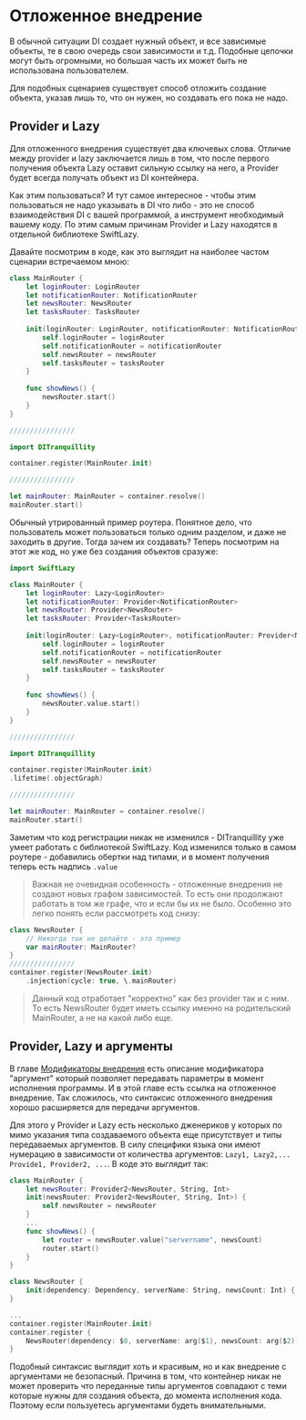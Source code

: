 # Отложенное внедрение
В обычной ситуации DI создает нужный объект, и все зависимые объекты, те в свою очередь свои зависимости и т.д. Подобные цепочки могут быть огромными, но большая часть их может быть не использована пользователем.

Для подобных сценариев существует способ отложить создание объекта, указав лишь то, что он нужен, но создавать его пока не надо.

## Provider и Lazy
Для отложенного внедрения существует два ключевых слова. Отличие между provider и lazy заключается лишь в том, что после первого получения объекта Lazy оставит сильную ссылку на него, а Provider будет всегда получать объект из DI контейнера. 

Как этим пользоваться? И тут самое интересное - чтобы этим пользоваться не надо указывать в DI что либо - это не способ взаимодействия DI с вашей программой, а инструмент необходимый вашему коду. По этим самым причинам Provider и Lazy находятся в отдельной библиотеке SwiftLazy.

Давайте посмотрим в коде, как это выглядит на наиболее частом сценарии встречаемом мною:
```Swift
class MainRouter {
    let loginRouter: LoginRouter
    let notificationRouter: NotificationRouter
    let newsRouter: NewsRouter
    let tasksRouter: TasksRouter
    
    init(loginRouter: LoginRouter, notificationRouter: NotificationRouter, newsRouter: NewsRouter, tasksRouter: TasksRouter) {
        self.loginRouter = loginRouter
        self.notificationRouter = notificationRouter
        self.newsRouter = newsRouter
        self.tasksRouter = tasksRouter
    }
    
    func showNews() {
        newsRouter.start()
    }
}

////////////////

import DITranquillity

container.register(MainRouter.init)

////////////////

let mainRouter: MainRouter = container.resolve()
mainRouter.start()
```
Обычный утрированный пример роутера. Понятное дело, что пользователь может пользоваться только одним разделом, и даже не заходить в другие. Тогда зачем их создавать?
Теперь посмотрим на этот же код, но уже без создания объектов сразуже:
```Swift
import SwiftLazy

class MainRouter {
    let loginRouter: Lazy<LoginRouter>
    let notificationRouter: Provider<NotificationRouter>
    let newsRouter: Provider<NewsRouter>
    let tasksRouter: Provider<TasksRouter>
    
    init(loginRouter: Lazy<LoginRouter>, notificationRouter: Provider<NotificationRouter>, newsRouter: Provider<NewsRouter>, tasksRouter: Provider<TasksRouter>) {
        self.loginRouter = loginRouter
        self.notificationRouter = notificationRouter
        self.newsRouter = newsRouter
        self.tasksRouter = tasksRouter
    }
    
    func showNews() {
        newsRouter.value.start()
    }
}

////////////////

import DITranquillity

container.register(MainRouter.init)
.lifetime(.objectGraph)

////////////////

let mainRouter: MainRouter = container.resolve()
mainRouter.start()
```
Заметим что код регистрации никак не изменился - DITranquillity уже умеет работать с библиотекой SwiftLazy. 
Код изменился только в самом роутере - добавились обертки над типами, и в момент получения теперь есть надпись `.value`

> Важная не очевидная особенность - отложенные внедрения не создают новых графом зависимостей. То есть они продолжают работать в том же графе, что и если бы их не было. Особенно это легко понять если рассмотреть код снизу:
```Swift
class NewsRouter {
    // Никогда так не делайте - это пример
    var mainRouter: MainRouter?
}
////////////////
container.register(NewsRouter.init)
    .injection(cycle: true, \.mainRouter)
```
> Данный код отработает "корректно" как без provider так и с ним. То есть NewsRouter будет иметь ссылку именно на родительский MainRouter, а не на какой либо еще.

## Provider, Lazy и аргументы
В главе [Модификаторы внедрения](modificated_injection.md) есть описание модификатора "аргумент" который позволяет передавать параметры в момент исполнения программы. И в этой главе есть ссылка на отложенное внедрение. Так сложилось, что синтаксис отложенного внедрения хорошо расширяется для передачи аргументов.

Для этого у Provider и Lazy есть несколько дженериков у которых по мимо указания типа создаваемого объекта еще присутствует и типы передаваемых аргументов. В силу специфики языка они имеют нумерацию в зависимости от количества аргументов: `Lazy1, Lazy2,... Provide1, Provider2, ...`. В коде это выглядит так:
```Swift
class MainRouter {
    let newsRouter: Provider2<NewsRouter, String, Int>
    init(newsRouter: Provider2<NewsRouter, String, Int>) {
        self.newsRouter = newsRouter
    }
    ...
    func showNews() {
        let router = newsRouter.value("servername", newsCount)
        router.start()
    }
}

class NewsRouter {
    init(dependency: Dependency, serverName: String, newsCount: Int) { ... }
}

...
container.register(MainRouter.init)
container.register {
    NewsRouter(dependency: $0, serverName: arg($1), newsCount: arg($2)) 
}
```
Подобный синтаксис выглядит хоть и красивым, но и как внедрение с аргументами не безопасный. Причина в том, что контейнер никак не может проверить что переданные типы аргументов совпадают с теми которые нужны для создания объекта, до момента исполнения кода. Поэтому если пользуетесь аргументами будеть внимательными.
